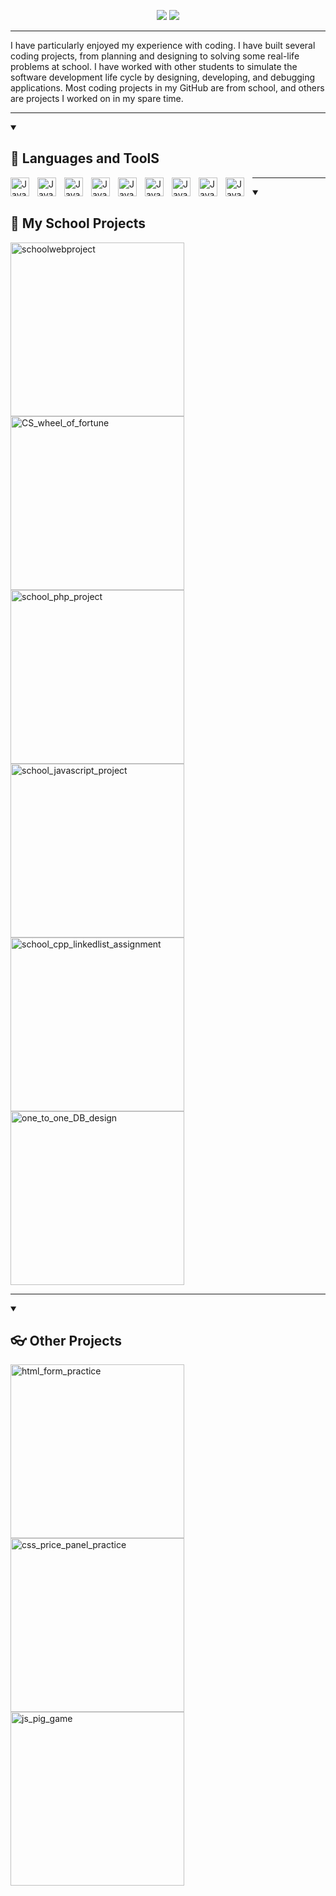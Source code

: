 

<p align="center">
    <img src="https://readme-typing-svg.demolab.com/?lines=👩🏻‍💻Manlin%20Mao&center=true&width=440&height=45&color=f75c7e&vCenter=true&pause=1000&size=22"/>
      <img src="https://readme-typing-svg.demolab.com/?lines=St.%20Lawrence%20College%20Computer%20Programming%20student&center=true&width=800&height=45&color=f75c7e&vCenter=true&pause=1000&size=22"/>
</p>

---

I have particularly enjoyed my experience with coding. I have built several coding projects, from planning and designing to solving some real-life problems at school. I have worked with other students to simulate the software development life cycle by designing, developing, and debugging applications. Most coding projects in my GitHub are from school, and others are projects I worked on in my spare time.

---


<details open> 
  <summary align="left"><h2> 🧰 Languages and ToolS</h2></summary>

<img align="left" alt="Java" width="30px" style="padding-right:10px;"  src="https://cdn.jsdelivr.net/gh/devicons/devicon/icons/html5/html5-original.svg" />
<img align="left" alt="Java" width="30px" style="padding-right:10px;"
 src="https://cdn.jsdelivr.net/gh/devicons/devicon/icons/cplusplus/cplusplus-plain.svg" />
<img align="left" alt="Java" width="30px" style="padding-right:10px;"src="https://cdn.jsdelivr.net/gh/devicons/devicon/icons/csharp/csharp-plain.svg" />
<img align="left" alt="Java" width="30px" style="padding-right:10px;"
src="https://cdn.jsdelivr.net/gh/devicons/devicon/icons/css3/css3-original-wordmark.svg" />
<img align="left" alt="Java" width="30px" style="padding-right:10px;"
src="https://cdn.jsdelivr.net/gh/devicons/devicon/icons/php/php-plain.svg" />
<img align="left" alt="Java" width="30px" style="padding-right:10px;"
src="https://cdn.jsdelivr.net/gh/devicons/devicon/icons/javascript/javascript-plain.svg" />
<img align="left" alt="Java" width="30px" style="padding-right:10px;"
src="https://cdn.jsdelivr.net/gh/devicons/devicon/icons/mysql/mysql-original-wordmark.svg" />
<img align="left" alt="Java" width="30px" style="padding-right:10px;"
src="https://cdn.jsdelivr.net/gh/devicons/devicon/icons/visualstudio/visualstudio-plain.svg" />
<img align="left" alt="Java" width="30px" style="padding-right:10px;"
src="https://cdn.jsdelivr.net/gh/devicons/devicon/icons/vscode/vscode-original-wordmark.svg" />
    
</details>


---


<details open> 
  <summary><h2>📘 My School Projects</h2></summary>
 <p align="left">
    <a href="https://github.com/ManlinM/schoolwebproject.github.io"><img width="278" src="https://manlin-m-github-readme-stats.vercel.app/api/pin/?username=manlinm&repo=schoolwebproject.github.io&&theme=react&bg_color=1F222E&title_color=F85D7F&hide_border=true&icon_color=F8D866&show_icons=false" alt="schoolwebproject"></a>
    <a href="https://github.com/ManlinM/CS_wheel_of_fortune"><img width="278" src="https://manlin-m-github-readme-stats.vercel.app/api/pin/?username=manlinm&repo=CS_wheel_of_fortune&theme=react&bg_color=1F222E&title_color=F85D7F&hide_border=true&icon_color=F8D866&show_icons=false" alt="CS_wheel_of_fortune"></a>
    <a href="https://github.com/ManlinM/school_php_project"><img width="278" src="https://manlin-m-github-readme-stats.vercel.app/api/pin/?username=manlinm&repo=school_php_project&theme=react&bg_color=1F222E&title_color=F85D7F&hide_border=true&icon_color=F8D866&show_icons=false" alt="school_php_project"></a> 
    <a href="https://github.com/ManlinM/school_javascript_project"><img width="278" src="https://manlin-m-github-readme-stats.vercel.app/api/pin/?username=manlinm&repo=school_javascript_project&theme=react&bg_color=1F222E&title_color=F85D7F&hide_border=true&icon_color=F8D866&show_icons=false" alt="school_javascript_project"></a> 
    <a href="https://github.com/ManlinM/school_cpp_linkedlist_assignment"><img width="278" src="https://manlin-m-github-readme-stats.vercel.app/api/pin/?username=manlinm&repo=school_cpp_linkedlist_assignment&theme=react&bg_color=1F222E&title_color=F85D7F&hide_border=true&icon_color=F8D866&show_icons=false" alt="school_cpp_linkedlist_assignment"></a>
    <a href="https://github.com/ManlinM/one_to_one_DB_design"><img width="278" src="https://manlin-m-github-readme-stats.vercel.app/api/pin/?username=manlinm&repo=one_to_one_DB_design&theme=react&bg_color=1F222E&title_color=F85D7F&hide_border=true&icon_color=F8D866&show_icons=false" alt="one_to_one_DB_design"></a>
  </p>
</details>


---


<details open> 
  <summary><h2>👓 Other Projects</h2></summary>
 <p align="left">
    <a href="https://github.com/ManlinM/html_form_practice"><img width="278" src="https://manlin-m-github-readme-stats.vercel.app/api/pin/?username=manlinm&repo=html_form_practice&theme=react&bg_color=1F222E&title_color=F85D7F&hide_border=true&icon_color=F8D866&show_icons=false" alt="html_form_practice"></a>
      <a href="https://github.com/ManlinM/css_price_panel_practice"><img width="278" src="https://manlin-m-github-readme-stats.vercel.app/api/pin/?username=manlinm&repo=css_price_panel_practice&theme=react&bg_color=1F222E&title_color=F85D7F&hide_border=true&icon_color=F8D866&show_icons=false" alt="css_price_panel_practice"></a>
      <a href="https://github.com/ManlinM/js_pig_game"><img width="278" src="https://manlin-m-github-readme-stats.vercel.app/api/pin/?username=manlinm&repo=js_pig_game&theme=react&bg_color=1F222E&title_color=F85D7F&hide_border=true&icon_color=F8D866&show_icons=false" alt="js_pig_game"></a>
  </p>
</details>


